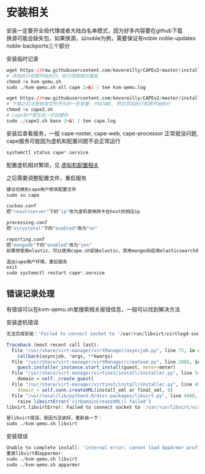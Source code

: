 # 安装相关

安装一定要开全局代理或者大陆白名单模式，因为好多内容要在github下载  
换源可能会缺失包，如果换源，以noble为例，需要保证有noble noble-updates noble-backports三个部分

安装临时记录
```r
wget https://raw.githubusercontent.com/kevoreilly/CAPEv2/master/installer/kvm-qemu.sh
# 添加执行权限开始执行，执行完按提示重启
chmod +x kvm-qemu.sh
sudo ./kvm-qemu.sh all cape 2>&1 | tee kvm-qemu.log

wget https://raw.githubusercontent.com/kevoreilly/CAPEv2/master/installer/cape2.sh
# 下载之后注意修改文件开头的一些变量: PASSWD, 然后添加执行权限开始执行
chmod +x cape2.sh
# cape账户是在这一步创建的
sudo ./cape2.sh base 2>&1 | tee cape.log
```

安装后查看服务，一般 cape-rooter, cape-web, cape-processor 正常就没问题, cape服务可能因为虚机和配置问题不会正常运行  
```r
systemctl status cape*.service
```

配置虚机相对繁琐，见 [虚拟机配置相关](./虚拟机配置相关.md)  

之后需要调整配置文件，重启服务  
```r
建议切换到cape用户修改配置文件
sudo su cape

cuckoo.conf
把"resultserver"下的"ip"改为虚机使用网卡在host的相应ip

processing.conf
把"virustotal"下的"enabled"改为"no"

reporting.conf
把"mongodb"下的"enabled"改为"yes"
如果想使用elastic，可以使用cape.sh安装elastic，禁用mongodb启用elasticsearchdb

退出cape用户环境，重启服务
exit
sudo systemctl restart cape*.service
```


## 错误记录处理
有错误可以在kvm-qemu.sh里搜索相关报错信息，一般可以找到解决方法  

安装虚机错误  
```r
无法完成安装：'Failed to connect socket to '/var/run/libvirt/virtlogd-sock': 拒绝连接'

Traceback (most recent call last):
  File "/usr/share/virt-manager/virtManager/asyncjob.py", line 75, in cb_wrapper
    callback(asyncjob, *args, **kwargs)
  File "/usr/share/virt-manager/virtManager/createvm.py", line 2089, in _do_async_install
    guest.installer_instance.start_install(guest, meter=meter)
  File "/usr/share/virt-manager/virtinst/install/installer.py", line 542, in start_install
    domain = self._create_guest(
  File "/usr/share/virt-manager/virtinst/install/installer.py", line 491, in _create_guest
    domain = self.conn.createXML(install_xml or final_xml, 0)
  File "/usr/local/lib/python3.8/dist-packages/libvirt.py", line 4408, in createXML
    raise libvirtError('virDomainCreateXML() failed')
libvirt.libvirtError: Failed to connect socket to '/var/run/libvirt/virtlogd-sock': 拒绝连接

是libvirt错误，是因为没装好，重新装一下：  
sudo ./kvm-qemu.sh libvirt
```

安装错误  
```r
Unable to complete install: 'internal error: cannot load AppArmor profile 'libvirt-...
重装libvirt和apparmor:
sudo ./kvm-qemu.sh libvirt
sudo ./kvm-qemu.sh apparmor
```
